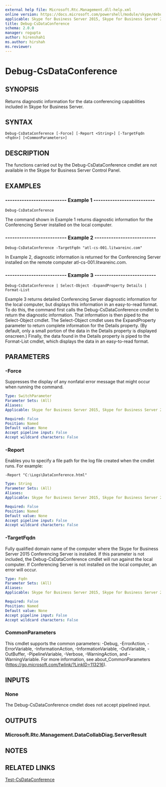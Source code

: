 ```yaml
---
external help file: Microsoft.Rtc.Management.dll-help.xml
online version: https://docs.microsoft.com/powershell/module/skype/debug-csdataconference
applicable: Skype for Business Server 2015, Skype for Business Server 2019
title: Debug-CsDataConference
schema: 2.0.0
manager: rogupta
author: hirenshah1
ms.author: hirshah
ms.reviewer:
---
```


# Debug-CsDataConference

## SYNOPSIS
Returns diagnostic information for the data conferencing capabilities included in Skype for Business Server.

## SYNTAX

```
Debug-CsDataConference [-Force] [-Report <String>] [-TargetFqdn <Fqdn>] [<CommonParameters>]
```

## DESCRIPTION
The functions carried out by the Debug-CsDataConference cmdlet are not available in the Skype for Business Server Control Panel.

## EXAMPLES

### -------------------------- Example 1 --------------------------
```
Debug-CsDataConference
```

The command shown in Example 1 returns diagnostic information for the Conferencing Server installed on the local computer.

### -------------------------- Example 2 --------------------------
```
Debug-CsDataConference -TargetFqdn "atl-cs-001.litwareinc.com"
```

In Example 2, diagnostic information is returned for the Conferencing Server installed on the remote computer atl-cs-001.litwareinc.com.

### -------------------------- Example 3 --------------------------
```
Debug-CsDataConference | Select-Object -ExpandProperty Details | Format-List
```

Example 3 returns detailed Conferencing Server diagnostic information for the local computer, but displays this information in an easy-to-read format.
To do this, the command first calls the Debug-CsDataConference cmdlet to return the diagnostic information.
That information is then piped to the Select-Object cmdlet.
The Select-Object cmdlet uses the ExpandProperty parameter to return complete information for the Details property.
(By default, only a small portion of the data in the Details property is displayed onscreen.) Finally, the data found in the Details property is piped to the Format-List cmdlet, which displays the data in an easy-to-read format.


## PARAMETERS

### -Force
Suppresses the display of any nonfatal error message that might occur when running the command.

```yaml
Type: SwitchParameter
Parameter Sets: (All)
Aliases: 
Applicable: Skype for Business Server 2015, Skype for Business Server 2019

Required: False
Position: Named
Default value: None
Accept pipeline input: False
Accept wildcard characters: False
```

### -Report
Enables you to specify a file path for the log file created when the cmdlet runs.
For example: 

`-Report "C:\Logs\DataConference.html"`

```yaml
Type: String
Parameter Sets: (All)
Aliases: 
Applicable: Skype for Business Server 2015, Skype for Business Server 2019

Required: False
Position: Named
Default value: None
Accept pipeline input: False
Accept wildcard characters: False
```

### -TargetFqdn
Fully qualified domain name of the computer where the Skype for Business Server 2015 Conferencing Server is installed.
If this parameter is not included, the Debug-CsDataConference cmdlet will run against the local computer.
If Conferencing Server is not installed on the local computer, an error will occur.

```yaml
Type: Fqdn
Parameter Sets: (All)
Aliases: 
Applicable: Skype for Business Server 2015, Skype for Business Server 2019

Required: False
Position: Named
Default value: None
Accept pipeline input: False
Accept wildcard characters: False
```

### CommonParameters
This cmdlet supports the common parameters: -Debug, -ErrorAction, -ErrorVariable, -InformationAction, -InformationVariable, -OutVariable, -OutBuffer, -PipelineVariable, -Verbose, -WarningAction, and -WarningVariable. For more information, see about_CommonParameters (https://go.microsoft.com/fwlink/?LinkID=113216).

## INPUTS

### None
The Debug-CsDataConference cmdlet does not accept pipelined input.

## OUTPUTS

### Microsoft.Rtc.Management.DataCollabDiag.ServerResult

## NOTES

## RELATED LINKS

[Test-CsDataConference](Test-CsDataConference.md)

